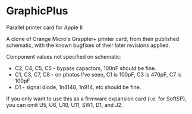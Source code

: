 # GraphicPlus

Parallel printer card for Apple II

A clone of Orange Micro's Grappler+ printer card, from their published schematic, with the known bugfixes of their later revisions applied.

Component values not specified on schematic:

* C2, C4, C5, C5 - bypass capactors, 100nF should be fine.
* C1, C3, C7, C8 - on photos I've seen, C1 is 100pF, C3 is 470pF, C7 is 100pF
* D1 - signal diode, 1n4148, 1n914, etc should be fine.

If you only want to use this as a firmware expansion card (i.e. for SoftSP), you can omit U5, U6, U10, U11, SW1, D1, and J2.
